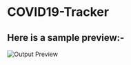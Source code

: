# COVID19-Tracker
## Here is a sample preview:-
![Output Preview](https://drive.google.com/drive/u/0/folders/1raMNEuabxkC-eZvqf5LmNQT3EmLojdXQ)
